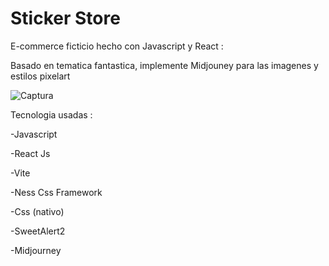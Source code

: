 # Sticker Store 

E-commerce ficticio hecho con Javascript y React : 

Basado en tematica fantastica, implemente Midjouney para las imagenes y estilos pixelart 

![Captura](https://github.com/EmanuelIniguez/stickerstore.github.io/assets/84642858/41b19040-5a33-45f3-8ade-5bbd63d46091) 

Tecnologia usadas : 

-Javascript

-React Js 

-Vite 


-Ness Css Framework 

-Css (nativo)

-SweetAlert2 

-Midjourney
